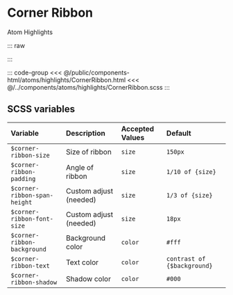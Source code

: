 # Corner Ribbon
<Badge type="tip">Atom</Badge> <Badge type="info">Highlights</Badge>

::: raw
<div class="dev-section">
    <!--@include: ../../public/components-html/atoms/highlights/CornerRibbon.html -->
</div>
:::


::: code-group
<<< @/public/components-html/atoms/highlights/CornerRibbon.html
<<< @/../components/atoms/highlights/CornerRibbon.scss
:::

## SCSS variables

| Variable                        | Description            | Accepted Values | Default                     |
|:--------------------------------|:-----------------------|:----------------|:----------------------------|
| `$corner-ribbon-size`           | Size of ribbon         | `size`          | `150px`                     |
| `$corner-ribbon-padding`        | Angle of ribbon        | `size`          | `1/10 of {size}`            |
| `$corner-ribbon-span-height`    | Custom adjust (needed) | `size`          | `1/3 of {size}`             |
| `$corner-ribbon-font-size`      | Custom adjust (needed) | `size`          | `18px`                      |
| `$corner-ribbon-background`     | Background color       | `color`         | `#fff`                      |
| `$corner-ribbon-text`           | Text color             | `color`         | `contrast of {$background}` |
| `$corner-ribbon-shadow`         | Shadow color           | `color`         | `#000`                      |

<style lang="scss">
@import "docs/theme.scss";

#corner-ribbon-test-container{
  position: relative;
  width: 600px;
  height: 400px;
  background: #aaa;
}

$corner-ribbon-background: $primary-color;

@import "components/atoms/highlights/CornerRibbon.scss";
</style>